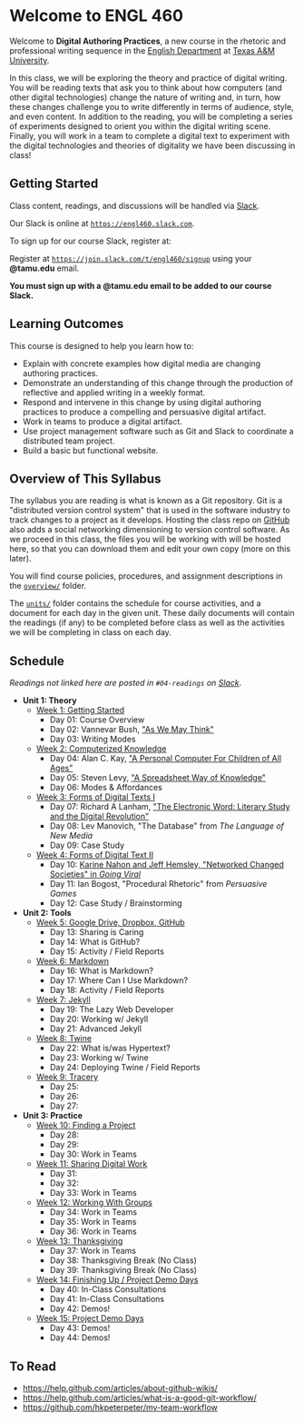 # Welcome to ENGL 460

Welcome to **Digital Authoring Practices**, a new course in the rhetoric and professional writing sequence in the [English Department](https://english.tamu.edu) at [Texas A&M University](https://www.tamu.edu).

In this class, we will be exploring the theory and practice of digital writing. You will be reading texts that ask you to think about how computers (and other digital technologies) change the nature of writing and, in turn, how these changes challenge you to write differently in terms of audience, style, and even content. In addition to the reading, you will be completing a series of experiments designed to orient you within the digital writing scene. Finally, you will work in a team to complete a digital text to experiment with the digital technologies and theories of digitality we have been discussing in class!

## Getting Started

Class content, readings, and discussions will be handled via [Slack](https://slack.com).

Our Slack is online at [`https://engl460.slack.com`](https://engl460.slack.com).

To sign up for our course Slack, register at:

Register at [`https://join.slack.com/t/engl460/signup`](https://join.slack.com/t/engl460/signup) using your **@tamu.edu** email.

**You must sign up with a @tamu.edu email to be added to our course Slack.**

## Learning Outcomes

This course is designed to help you learn how to:

* Explain with concrete examples how digital media are changing authoring practices.
* Demonstrate an understanding of this change through the production of reflective and applied writing in a weekly format.
* Respond and intervene in this change by using digital authoring practices to produce a compelling and persuasive digital artifact.
* Work in teams to produce a digital artifact.
* Use project management software such as Git and Slack to coordinate a distributed team project.
* Build a basic but functional website.

## Overview of This Syllabus

The syllabus you are reading is what is known as a Git repository. Git is a "distributed version control system" that is used in the software industry to track changes to a project as it develops. Hosting the class repo on [GitHub](https://github.com) also adds a social networking dimensioning to version control software. As we proceed in this class, the files you will be working with will be hosted here, so that you can download them and edit your own copy (more on this later).

You will find course policies, procedures, and assignment descriptions in the [`overview/`](overview/) folder.

The [`units/`](units/) folder contains the schedule for course activities, and a document for each day in the given unit. These daily documents will contain the readings (if any) to be completed before class as well as the activities we will be completing in class on each day.

## Schedule

*Readings not linked here are posted in `#04-readings` on [Slack](https://engl460.slack.com)*.

* **Unit 1: Theory**
	* [Week 1: Getting Started](units/01-theory/01-starting/)
		* Day 01: Course Overview
		* Day 02: Vannevar Bush, ["As We May Think"](https://www.theatlantic.com/magazine/archive/1945/07/as-we-may-think/303881/)
		* Day 03: Writing Modes
	* [Week 2: Computerized Knowledge](units/01-theory/02-knowledge)
		* Day 04: Alan C. Kay, ["A Personal Computer For Children of All Ages"](https://www.mprove.de/diplom/gui/kay72.html)
		* Day 05: Steven Levy, ["A Spreadsheet Way of Knowledge"](https://www.wired.com/2014/10/a-spreadsheet-way-of-knowledge/)
		* Day 06: Modes & Affordances
	* [Week 3: Forms of Digital Texts I](units/01-theory/03-texts1)
		* Day 07: Richard A Lanham, ["The Electronic Word: Literary Study and the Digital Revolution"](https://www.jstor.org.ezproxy.library.tamu.edu/stable/469101?seq=1)
		* Day 08: Lev Manovich, "The Database" from *The Language of New Media*
		* Day 09: Case Study
	* [Week 4: Forms of Digital Text II](units/01-theory/04-texts2)
		* Day 10: [Karine Nahon and Jeff Hemsley, "Networked Changed Societies" in *Going Viral*](http://ebookcentral.proquest.com.ezproxy.library.tamu.edu/lib/tamucs/reader.action?docID=1578387)
		* Day 11: Ian Bogost, "Procedural Rhetoric" from *Persuasive Games*
		* Day 12: Case Study / Brainstorming
* **Unit 2: Tools**
	* [Week 5: Google Drive, Dropbox, GitHub](units/02-tools/05-github)
		* Day 13: Sharing is Caring
		* Day 14: What is GitHub?
		* Day 15: Activity / Field Reports
	* [Week 6: Markdown](units/02-tools/06-markdown)
		* Day 16: What is Markdown?
		* Day 17: Where Can I Use Markdown?
		* Day 18: Activity / Field Reports
	* [Week 7: Jekyll](units/02-tools/07-jekyll)
		* Day 19: The Lazy Web Developer
		* Day 20: Working w/ Jekyll
		* Day 21: Advanced Jekyll
	* [Week 8: Twine](units/02-tools/08-twine)
		* Day 22: What is/was Hypertext?
		* Day 23: Working w/ Twine
		* Day 24: Deploying Twine / Field Reports
	* [Week 9: Tracery](units/02-tools/09-tracery)
		* Day 25: 
		* Day 26: 
		* Day 27: 
* **Unit 3: Practice**
	* [Week 10: Finding a Project](units/03-practice/10-brainstorm)
		* Day 28: 
		* Day 29: 
		* Day 30: Work in Teams
	* [Week 11: Sharing Digital Work](units/03-practice/11-share)
		* Day 31: 
		* Day 32: 
		* Day 33: Work in Teams
	* [Week 12: Working With Groups](units/03-practice/12-groupwork)
		* Day 34: Work in Teams
		* Day 35: Work in Teams
		* Day 36: Work in Teams
	* [Week 13: Thanksgiving](units/03-practice/13-teamwork)
		* Day 37: Work in Teams
		* Day 38: Thanksgiving Break (No Class)
		* Day 39: Thanksgiving Break (No Class)
	* [Week 14: Finishing Up / Project Demo Days](units/03-practice/14-demos)
		* Day 40: In-Class Consultations
		* Day 41: In-Class Consultations
		* Day 42: Demos!
	* [Week 15: Project Demo Days](units/03-practice/14-demos)
		* Day 43: Demos!
		* Day 44: Demos!

## To Read

* https://help.github.com/articles/about-github-wikis/
* https://help.github.com/articles/what-is-a-good-git-workflow/
* https://github.com/hkpeterpeter/my-team-workflow